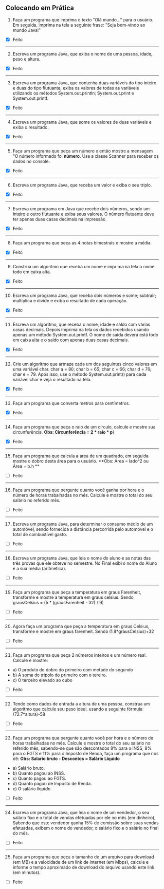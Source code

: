 ## Colocando em Prática

01. Faça um programa que imprima o texto "Olá mundo..." para o usuário. Em seguida, imprima na tela a seguinte frase: "Seja bem-vindo ao mundo Java!"

- [x] Feito

---
02. Escreva um programa Java, que exiba o nome de uma pessoa, idade, peso e altura. 

- [x] Feito

---
03. Escreva um programa Java, que contenha duas variáveis do tipo inteiro e duas do tipo flutuante, exiba os valores de todas as variáveis utilizando os métodos System.out.println; System.out.print e System.out.printf.  

- [x] Feito

---
04. Escreva um programa Java, que some os valores de duas variáveis e exiba o resultado. 

- [x] Feito

---
05.  Faça um programa que peça um número e então mostre a mensagem "O número informado foi **número**. Use a classe Scanner para receber os dados no console.  

- [x] Feito

---
06.  Escreva um programa Java, que receba um valor e exiba o seu triplo.  

- [x] Feito

---
07.  Escreva um programa em Java que recebe dois números, sendo um inteiro e outro flutuante e exiba seus valores. O número flutuante deve ter apenas duas casas decimais na impressão.

- [x] Feito

---
08.  Faça um programa que peça as 4 notas bimestrais e mostre a média.  

- [x] Feito

---
09.  Construa um algoritmo que receba um nome e imprima na tela o nome todo em caixa alta.  

- [x] Feito


---
10.  Escreva um programa Java, que receba dois números e some; subtrair; multiplica e divide e exiba o resultado de cada operação. 

- [x] Feito

---
11.  Escreva um algoritmo, que receba o nome, idade e saldo com várias casas decimais. Depois imprima na tela os dados recebidos usando apenas um método System.out.printf. O nome de saída deverá está todo em caixa alta e o saldo com apenas duas casas decimais.

- [x] Feito

---
12.  Crie um algoritmo que armaze cada um dos seguintes cinco valores em uma variável char. char a = 80; char b = 65; char c = 66; char d = 76; char e = 79. Após isso, use o método System.out.print() para cada variável char e veja o resultado na tela.

- [x] Feito

---
13.  Faça um programa que converta metros para centímetros.

- [x] Feito

---
14.  Faça um programa que peça o raio de um círculo, calcule e mostre sua circunferência. **Obs: Circunferência = 2 * raio * pi**

- [x] Feito

---
15.  Faça um programa que calcula a área de um quadrado, em seguida mostre o dobro desta área para o usuário. **Obs: Área = lado^2 ou Área = b.h **

- [ ] Feito

---
16.  Faça um programa que pergunte quanto você ganha por hora e o número de horas trabalhadas no mês. Calcule e mostre o total do seu salário no referido mês.
- [ ] Feito

---
17.  Escreva um programa Java, para determinar o consumo médio de um automóvel, sendo fornecida a distância percorrida pelo automóvel e o total de combustível gasto. 
- [ ] Feito

---
18.  Escreva um programa Java, que leia o nome do aluno e as notas das três provas que ele obteve no semestre. No Final exibi o nome do Aluno e a sua média (aritmética).  
- [ ] Feito

---
19.  Faça um programa que peça a temperatura em graus Farenheit, transforme e mostre a temperatura em graus celsius. Sendo grausCelsius = (5 * (grausFarenheit - 32) / 9)
- [ ] Feito

---
20.  Agora faça um programa que peça a temperatura em graus Celsius, transforme e mostre em graus farenheit. Sendo (1.8*grausCelsius)+32
- [ ] Feito

---
21.  Faça um programa que peça 2 números inteiros e um número real. Calcule e mostre:
* a) O produto do dobro do primeiro com metade do segundo
* b) A soma do tripolo do primeiro com o tereiro.
* c) O terceiro elevado ao cubo
- [ ] Feito

---
22.  Tendo como dados de entrada a altura de uma pessoa, construa um algoritmo que calcule seu peso ideal, usando a seguinte fórmula: (72.7*altura)-58
- [ ] Feito

---
23.  Faça um programa que pergunte quanto você por hora e o número de horas trabalhadas no mês. Calcule e mostre o total do seu salário no referido mês, sabendo-se que são descontados 8% para o INSS, 8% para o FGTS e 11% para o Imposto de Renda, faça um programa que nos dê:  **Obs: Salario bruto - Descontos = Salário Líquido**
* a) Salário bruto.
* b) Quanto pagou ao INSS.
* c) Quanto pagou ao FGTS.
* d) Quanto pagou de Imposto de Renda.
* e) O salário líquido.
- [ ] Feito

---
24.  Escreva um programa Java, que leia o nome de um vendedor, o seu salário fixo e o total de vendas efetuadas por ele no mês (em dinheiro), Sabendo que este vendedor ganha 15% de comissão sobre suas vendas efetuadas, exibem o nome do vendedor, o salário fixo e o salário no final do mês. 
- [ ] Feito

---
25.  Faça um programa que peça o tamanho de um arquivo para download (em MB) e a velocidade de um link de internet (em Mbps), calcule e informe o tempo aproximado de download do arquivo usando este link (em minutos).
- [ ] Feito

